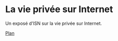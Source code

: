La vie privée sur Internet
===

Un exposé d'ISN sur la vie privée sur Internet.

[Plan](blob/master/docs/plan.md)